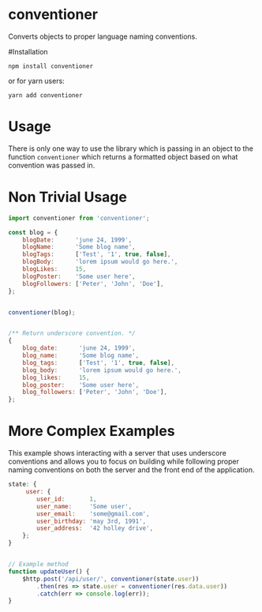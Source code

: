 # conventioner
Converts objects to proper language naming conventions.

#Installation

`npm install conventioner`

or for yarn users:

`yarn add conventioner`


# Usage
There is only one way to use the library which is passing in an object
to the function `conventioner` which returns a formatted object based on
what convention was passed in.


# Non Trivial Usage

``` js
import conventioner from 'conventioner';

const blog = {
    blogDate:      'june 24, 1999',
    blogName:      'Some blog name',
    blogTags:      ['Test', '1', true, false],
    blogBody:      'lorem ipsum would go here.',
    blogLikes:     15,
    blogPoster:    'Some user here',
    blogFollowers: ['Peter', 'John', 'Doe'],
};


conventioner(blog);


/** Return underscore convention. */
{
    blog_date:      'june 24, 1999',
    blog_name:      'Some blog name',
    blog_tags:      ['Test', '1', true, false],
    blog_body:      'lorem ipsum would go here.',
    blog_likes:     15,
    blog_poster:    'Some user here',
    blog_followers: ['Peter', 'John', 'Doe'],
};

```


# More Complex Examples
This example shows interacting with a server that uses underscore conventions
and allows you to focus on building while following proper naming conventions
on both the server and the front end of the application.

```js
state: {
     user: {
        user_id:       1,
        user_name:     'Some user',
        user_email:    'some@gmail.com',
        user_birthday: 'may 3rd, 1991',
        user_address:  '42 holley drive',
    };
}


// Example method
function updateUser() {
    $http.post('/api/user/', conventioner(state.user))
        .then(res => state.user = conventioner(res.data.user))
        .catch(err => console.log(err));
}
```

